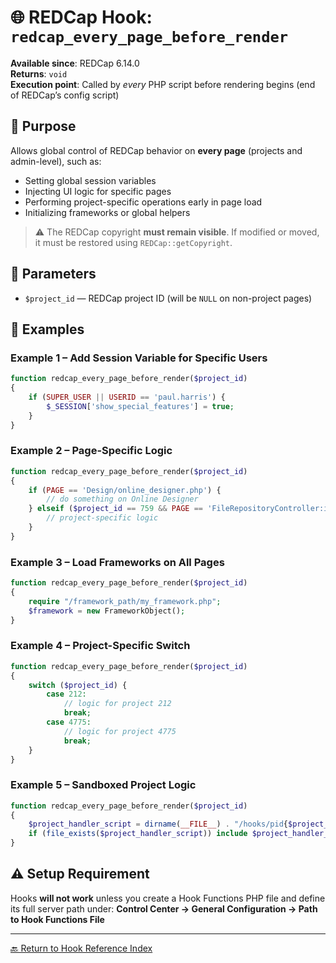 # 🌐 REDCap Hook: `redcap_every_page_before_render`

**Available since**: REDCap 6.14.0  
**Returns**: `void`  
**Execution point**: Called by *every* PHP script before rendering begins (end of REDCap’s config script)

## 🧠 Purpose
Allows global control of REDCap behavior on **every page** (projects and admin-level), such as:
- Setting global session variables
- Injecting UI logic for specific pages
- Performing project-specific operations early in page load
- Initializing frameworks or global helpers

> ⚠️ The REDCap copyright **must remain visible**. If modified or moved, it must be restored using `REDCap::getCopyright`.

## 🧾 Parameters
- `$project_id` — REDCap project ID (will be `NULL` on non-project pages)

## 🧪 Examples

### Example 1 – Add Session Variable for Specific Users
```php
function redcap_every_page_before_render($project_id)
{
    if (SUPER_USER || USERID == 'paul.harris') {
        $_SESSION['show_special_features'] = true;
    }
}
```

### Example 2 – Page-Specific Logic
```php
function redcap_every_page_before_render($project_id)
{
    if (PAGE == 'Design/online_designer.php') {
        // do something on Online Designer
    } elseif ($project_id == 759 && PAGE == 'FileRepositoryController:index') {
        // project-specific logic
    }
}
```

### Example 3 – Load Frameworks on All Pages
```php
function redcap_every_page_before_render($project_id)
{
    require "/framework_path/my_framework.php";
    $framework = new FrameworkObject();
}
```

### Example 4 – Project-Specific Switch
```php
function redcap_every_page_before_render($project_id)
{
    switch ($project_id) {
        case 212:
            // logic for project 212
            break;
        case 4775:
            // logic for project 4775
            break;
    }
}
```

### Example 5 – Sandboxed Project Logic
```php
function redcap_every_page_before_render($project_id)
{
    $project_handler_script = dirname(__FILE__) . "/hooks/pid{$project_id}/redcap_every_page_before_render.php";
    if (file_exists($project_handler_script)) include $project_handler_script;
}
```

## ⚠️ Setup Requirement
Hooks **will not work** unless you create a Hook Functions PHP file and define its full server path under:
**Control Center → General Configuration → Path to Hook Functions File**

---

[🔙 Return to Hook Reference Index](index.md)
